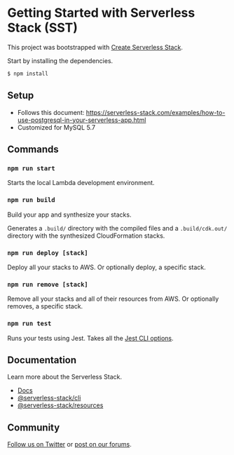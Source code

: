 # Getting Started with Serverless Stack (SST)

This project was bootstrapped with [Create Serverless Stack](https://docs.serverless-stack.com/packages/create-serverless-stack).

Start by installing the dependencies.

```bash
$ npm install
```

## Setup

* Follows this document: https://serverless-stack.com/examples/how-to-use-postgresql-in-your-serverless-app.html
* Customized for MySQL 5.7



## Commands

### `npm run start`

Starts the local Lambda development environment.

### `npm run build`

Build your app and synthesize your stacks.

Generates a `.build/` directory with the compiled files and a `.build/cdk.out/` directory with the synthesized CloudFormation stacks.

### `npm run deploy [stack]`

Deploy all your stacks to AWS. Or optionally deploy, a specific stack.

### `npm run remove [stack]`

Remove all your stacks and all of their resources from AWS. Or optionally removes, a specific stack.

### `npm run test`

Runs your tests using Jest. Takes all the [Jest CLI options](https://jestjs.io/docs/en/cli).

## Documentation

Learn more about the Serverless Stack.
- [Docs](https://docs.serverless-stack.com)
- [@serverless-stack/cli](https://docs.serverless-stack.com/packages/cli)
- [@serverless-stack/resources](https://docs.serverless-stack.com/packages/resources)

## Community

[Follow us on Twitter](https://twitter.com/ServerlessStack) or [post on our forums](https://discourse.serverless-stack.com).
